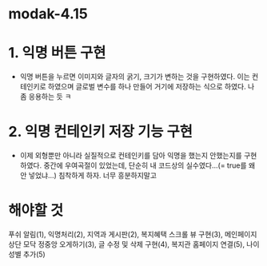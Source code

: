 # modak-4.15
# 1. 익명 버튼 구현
- 익명 버튼을 누르면 이미지와 글자의 굵기, 크기가 변하는 것을 구현하였다. 이는 컨테인키로 하였으며 글로벌 변수를 하나 만들어 거기에 저장하는 식으로 하였다. 나 좀 응용하는 듯 ㅋ
# 2. 익명 컨테인키 저장 기능 구현
- 이제 외형뿐만 아니라 실질적으로 컨테인키를 담아 익명을 했는지 안했는지를 구현하였다. 중간에 우여곡절이 있었는데, 단순히 내 코드상의 실수였다...(= true를 왜 안 넣었냐...) 침착하게 하자. 너무 흥분하지말고
# 해야할 것
푸쉬 알림(1), 익명처리(2), 지역과 게시판(2), 복지혜택 스크롤 뷰 구현(3), 메인페이지 상단 모닥 정중앙 오게하기(3), 글 수정 및 삭제 구현(4), 복지관 홈페이지 연결(5), 나이 성별 추가(5)

